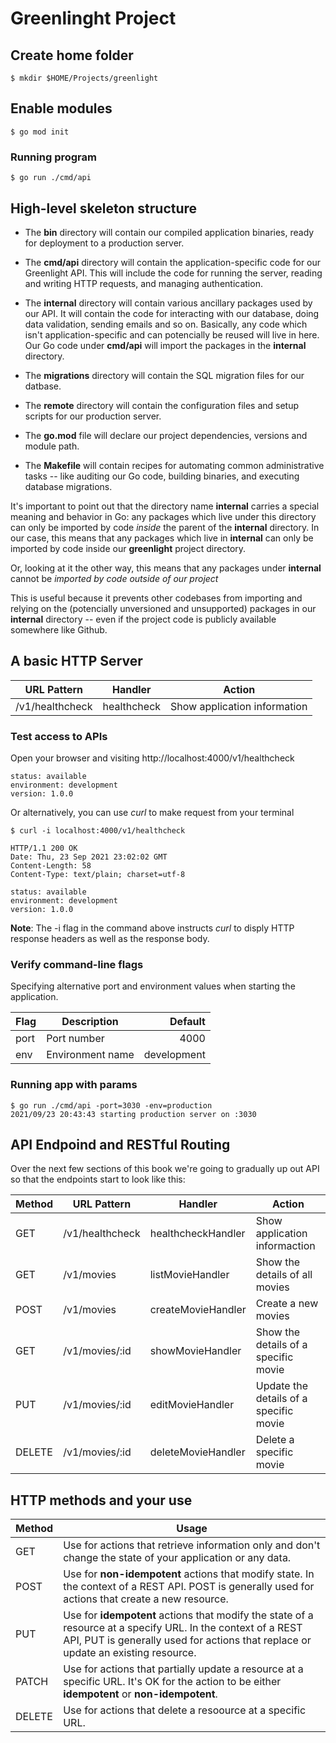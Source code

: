 # Greenlinght Project

## Create home folder
```
$ mkdir $HOME/Projects/greenlight
```

## Enable modules
```
$ go mod init
```

### Running program
```
$ go run ./cmd/api
``` 

## High-level skeleton structure

* The **bin** directory will contain our compiled application binaries, ready for deployment to a production server.

* The **cmd/api** directory will contain the application-specific code for our Greenlight API. This will include the code for running the server, reading and writing HTTP requests, and managing authentication.

* The **internal** directory will contain various ancillary packages used by our API. It will contain the code for interacting with our database, doing data validation, sending emails and so on. Basically, any code which isn't application-specific and can potencially be reused will live in here. Our Go code under **cmd/api** will import the packages in the **internal** directory.

* The **migrations** directory will contain the SQL migration files for our datbase.

* The **remote** directory will contain the configuration files and setup scripts for our production server.

* The **go.mod** file will declare our project dependencies, versions and module path.

* The **Makefile** will contain recipes for automating common administrative tasks -- like auditing our Go code, building binaries, and executing database migrations.

It's important to point out that the directory name **internal** carries a special meaning and behavior in Go: any packages which live under this directory can only be imported by code *inside* the parent of the **internal** directory. In our case, this means that any packages which live in **internal** can only be imported by code inside our **greenlight** project directory.

Or, looking at it the other way, this means that any packages under **internal** cannot be *imported by code outside of our project*

This is useful because it prevents other codebases from importing and relying on the (potencially unversioned and unsupported) packages in our **internal** directory -- even if the project code is publicly available somewhere like Github.

## A basic HTTP Server

| URL Pattern | Handler | Action |
| ----------- | ----------- | ----------- |
| /v1/healthcheck | healthcheck | Show application information |

### Test access to APIs
Open your browser and visiting http://localhost:4000/v1/healthcheck
```
status: available
environment: development
version: 1.0.0
```

Or alternatively, you can use *curl* to make request from your terminal

```
$ curl -i localhost:4000/v1/healthcheck

HTTP/1.1 200 OK
Date: Thu, 23 Sep 2021 23:02:02 GMT
Content-Length: 58
Content-Type: text/plain; charset=utf-8

status: available
environment: development
version: 1.0.0
```
**Note**: The -i flag in the command above instructs *curl* to disply HTTP response headers as well as the response body.


### Verify command-line flags
Specifying alternative port and environment values when starting the application.

| Flag   | Description      | Default     |
| ------ | ---------------- | ----------: | 
| port   | Port number      | 4000        |
| env    | Environment name | development | 


### Running app with params
```
$ go run ./cmd/api -port=3030 -env=production
2021/09/23 20:43:43 starting production server on :3030
```


## API Endpoind and RESTful Routing

Over the next few sections of this book we're going to gradually up out API so that the endpoints start to look like this:


| Method      | URL Pattern | Handler     | Action      |
| ----------- | ----------- | ----------- | ----------- |
| GET         | /v1/healthcheck | healthcheckHandler | Show application informaction |
| GET         | /v1/movies | listMovieHandler | Show the details of all movies |
| POST         | /v1/movies | createMovieHandler | Create a new movies |
| GET         | /v1/movies/:id | showMovieHandler | Show the details of a specific movie |
| PUT         | /v1/movies/:id | editMovieHandler | Update the details of a specific movie |
| DELETE       | /v1/movies/:id | deleteMovieHandler | Delete a specific movie |


## HTTP methods and your use


| Method | Usage |
| ------ | ----- |
| GET | Use for actions that retrieve information only and don't change the state of your application or any data. |
| POST | Use for **non-idempotent** actions that modify state. In the context of a REST API. POST is generally used for actions that create a new resource. |
| PUT | Use for **idempotent** actions that modify the state of a resource at a specify URL. In the context of a REST API, PUT is generally used for actions that replace or update an existing resource. |
| PATCH | Use for actions that partially update a resource at a specific URL. It's OK for the action to be either **idempotent** or **non-idempotent**. |
| DELETE | Use for actions that delete a resoource at a specific URL. |